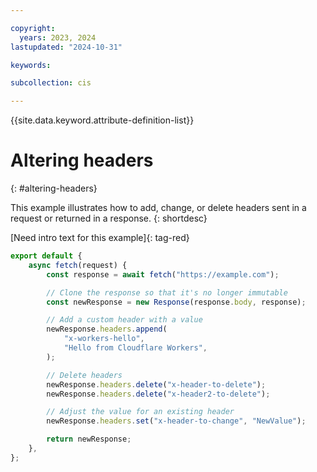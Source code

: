```yaml
---

copyright:
  years: 2023, 2024
lastupdated: "2024-10-31"

keywords:

subcollection: cis

---
```


{{site.data.keyword.attribute-definition-list}}

# Altering headers
{: #altering-headers}

This example illustrates how to add, change, or delete headers sent in a request or returned in a response.
{: shortdesc}

[Need intro text for this example]{: tag-red}

```js
export default {
	async fetch(request) {
		const response = await fetch("https://example.com");

		// Clone the response so that it's no longer immutable
		const newResponse = new Response(response.body, response);

		// Add a custom header with a value
		newResponse.headers.append(
			"x-workers-hello",
			"Hello from Cloudflare Workers",
		);

		// Delete headers
		newResponse.headers.delete("x-header-to-delete");
		newResponse.headers.delete("x-header2-to-delete");

		// Adjust the value for an existing header
		newResponse.headers.set("x-header-to-change", "NewValue");

		return newResponse;
	},
};
```
